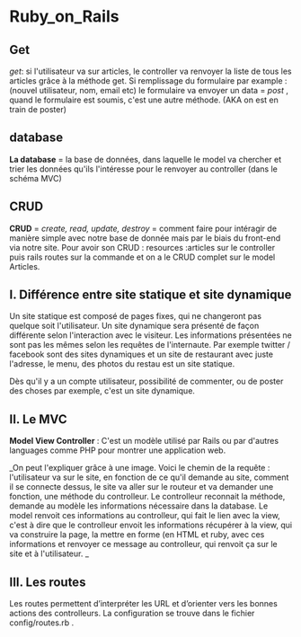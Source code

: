 # Ruby_on_Rails


## Get

_get_: si l'utilisateur va sur articles, le controller va renvoyer la liste de tous les articles grâce à la méthode get. Si remplissage du formulaire par example : (nouvel utilisateur, nom, email etc) le formulaire va envoyer un data = *post* , quand le formulaire est soumis, c'est une autre méthode. (AKA on est en train de poster)


## database

**La database** = la base de données, dans laquelle le model va chercher et trier les données qu'ils l'intéresse pour le renvoyer au controller (dans le schéma MVC)

## CRUD

**CRUD** = *create, read, update, destroy* = comment faire pour intéragir de manière simple avec notre base de donnée mais par le biais du front-end via notre site. 
Pour avoir son CRUD : resources :articles sur le controller puis rails routes sur la commande et on a le CRUD complet sur le model Articles.

##  I. Différence entre site statique et site dynamique

Un site statique est composé de pages fixes, qui ne changeront pas quelque soit l'utilisateur. Un site dynamique sera présenté de façon différente selon l'interaction avec le visiteur. Les informations présentées ne sont pas les mêmes selon les requêtes de l'internaute. Par exemple twitter / facebook sont des sites dynamiques et un site de restaurant avec juste l'adresse, le menu, des photos du restau est un site statique.

Dès qu'il y a un compte utilisateur, possibilité de commenter, ou de poster des choses par exemple, c'est un site dynamique.

## II. Le MVC 

**Model View Controller** : C'est un modèle utilisé par Rails ou par d'autres languages comme PHP pour montrer une application web.

_On peut l'expliquer grâce à une image. Voici le chemin de la requête : l'utilisateur va sur le site, en fonction de ce qu'il demande au site, comment il se connecte dessus, le site va aller sur le routeur et va demander une fonction, une méthode du controlleur. Le controlleur reconnait la méthode, demande au modèle les informations nécessaire dans la database. Le model renvoit ces informations au controlleur, qui fait le lien avec la view, c'est à dire que le controlleur envoit les informations récupérer à la view, qui va construire la page, la mettre en forme (en HTML et ruby, avec ces informations et renvoyer ce message au controlleur, qui renvoit ça sur le site et à l'utilisateur. _






## III. Les routes 

Les routes permettent d’interpréter les URL et d’orienter vers les bonnes actions des controlleurs. La configuration se trouve dans le fichier config/routes.rb .


